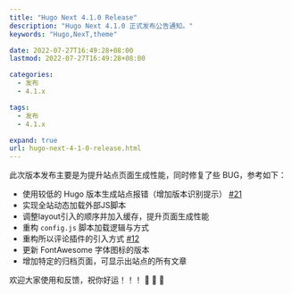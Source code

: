 ```yaml
---
title: "Hugo Next 4.1.0 Release"
description: "Hugo Next 4.1.0 正式发布公告通知。"
keywords: "Hugo,NexT,theme"

date: 2022-07-27T16:49:28+08:00
lastmod: 2022-07-27T16:49:28+08:00

categories:
  - 发布
  - 4.1.x

tags:
  - 发布
  - 4.1.x

expand: true
url: hugo-next-4-1-0-release.html
---
```


此次版本发布主要是为提升站点页面生成性能，同时修复了些 BUG，参考如下：

- 使用较低的 Hugo 版本生成站点报错（增加版本识别提示） [#21](https://github.com/hugo-next/hugo-theme-next/issues/21)
- 实现全站动态加载外部JS脚本
- 调整layout引入的顺序并加入缓存，提升页面生成性能
- 重构 `config.js` 脚本加载逻辑与方式
- 重构所以评论插件的引入方式 [#12](https://github.com/hugo-next/hugo-theme-next/issues/12)
- 更新 FontAwesome 字体图标的版本
- 增加特定的归档页面，可显示出站点的所有文章

欢迎大家使用和反馈，祝你好运！！！ :tada: :tada: :tada:
